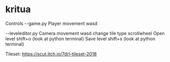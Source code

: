 # kritua

Controls
--game.py
Player movement wasd

--leveleditor.py
Camera movement wasd
change tile type scrollwheel
Open level shift+o (look at python terminal)
Save level shift+s (look at python terminal)

Tileset:
https://scut.itch.io/7drl-tileset-2018
